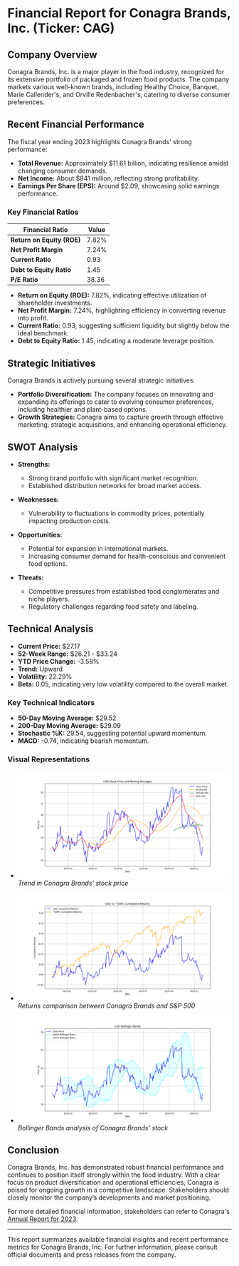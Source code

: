 # Financial Report for Conagra Brands, Inc. (Ticker: CAG)

## Company Overview
Conagra Brands, Inc. is a major player in the food industry, recognized for its extensive portfolio of packaged and frozen food products. The company markets various well-known brands, including Healthy Choice, Banquet, Marie Callender's, and Orville Redenbacher's, catering to diverse consumer preferences.

## Recent Financial Performance
The fiscal year ending 2023 highlights Conagra Brands' strong performance:
- **Total Revenue:** Approximately $11.61 billion, indicating resilience amidst changing consumer demands.
- **Net Income:** About $841 million, reflecting strong profitability.
- **Earnings Per Share (EPS):** Around $2.09, showcasing solid earnings performance.

### Key Financial Ratios
| Financial Ratio              | Value       |
|------------------------------|-------------|
| **Return on Equity (ROE)**   | 7.82%       |
| **Net Profit Margin**         | 7.24%       |
| **Current Ratio**             | 0.93        |
| **Debt to Equity Ratio**      | 1.45        |
| **P/E Ratio**                 | 38.36       |

- **Return on Equity (ROE):** 7.82%, indicating effective utilization of shareholder investments.
- **Net Profit Margin:** 7.24%, highlighting efficiency in converting revenue into profit.
- **Current Ratio:** 0.93, suggesting sufficient liquidity but slightly below the ideal benchmark.
- **Debt to Equity Ratio:** 1.45, indicating a moderate leverage position.

## Strategic Initiatives
Conagra Brands is actively pursuing several strategic initiatives:
- **Portfolio Diversification:** The company focuses on innovating and expanding its offerings to cater to evolving consumer preferences, including healthier and plant-based options.
- **Growth Strategies:** Conagra aims to capture growth through effective marketing, strategic acquisitions, and enhancing operational efficiency.

## SWOT Analysis
- **Strengths:** 
  - Strong brand portfolio with significant market recognition.
  - Established distribution networks for broad market access.

- **Weaknesses:** 
  - Vulnerability to fluctuations in commodity prices, potentially impacting production costs.

- **Opportunities:** 
  - Potential for expansion in international markets.
  - Increasing consumer demand for health-conscious and convenient food options.

- **Threats:** 
  - Competitive pressures from established food conglomerates and niche players.
  - Regulatory challenges regarding food safety and labeling.

## Technical Analysis
- **Current Price:** $27.17
- **52-Week Range:** $26.21 - $33.24
- **YTD Price Change:** -3.58%
- **Trend:** Upward
- **Volatility:** 22.29%
- **Beta:** 0.05, indicating very low volatility compared to the overall market.

### Key Technical Indicators
- **50-Day Moving Average:** $29.52  
- **200-Day Moving Average:** $29.09  
- **Stochastic %K:** 29.54, suggesting potential upward momentum.  
- **MACD:** -0.74, indicating bearish momentum.

### Visual Representations
- ![Stock Price Trend](technical_plots/CAG_stockprice.png)  
  *Trend in Conagra Brands' stock price*

- ![Conagra vs. S&P 500](technical_plots/CAG_vs_^GSPC_returns.png)  
  *Returns comparison between Conagra Brands and S&P 500*

- ![Bollinger Bands](technical_plots/CAG_bollinger_bands.png)  
  *Bollinger Bands analysis of Conagra Brands' stock*

## Conclusion
Conagra Brands, Inc. has demonstrated robust financial performance and continues to position itself strongly within the food industry. With a clear focus on product diversification and operational efficiencies, Conagra is poised for ongoing growth in a competitive landscape. Stakeholders should closely monitor the company’s developments and market positioning.

For more detailed financial information, stakeholders can refer to Conagra's [Annual Report for 2023](https://www.conagrabrands.com/investors/financial-information).

---

This report summarizes available financial insights and recent performance metrics for Conagra Brands, Inc. For further information, please consult official documents and press releases from the company.